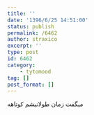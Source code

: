 ```yaml
---
title: ''
date: '1396/6/25 14:51:00'
status: publish
permalink: /6462
author: straxico
excerpt: ''
type: post
id: 6462
category:
    - tytomood
tag: []
post_format: []
---
```

میگفت زمان طولانیشم کوتاهه